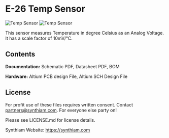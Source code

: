 # E-26 Temp Sensor

![Temp Sensor](https://live.staticflickr.com/65535/32801181147_35a95d6a3b_k.jpg)
![Temp Sensor](https://live.staticflickr.com/65535/40778035803_7646797a8f_k.jpg)

This sensor measures Temperature in degree Celsius as an Analog Voltage. It has a scale factor of 10mV/°C.

## Contents

**Documentation:** Schematic PDF, Datasheet PDF, BOM

**Hardware:** Altium PCB design File, Altium SCH Design File

## License

For profit use of these files requires written consent. Contact partners@synthiam.com. For everyone else party on!

Please see LICENSE.md for license details.

Synthiam Website: https://synthiam.com
